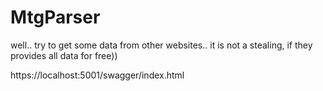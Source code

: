 # MtgParser
well.. try to get some data from other websites.. it is not a stealing, if they provides all data for free))

https://localhost:5001/swagger/index.html
